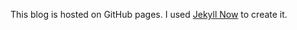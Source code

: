 This blog is hosted on GitHub pages. I used [Jekyll Now](https://github.com/jekyll/jekyll) to create it.
